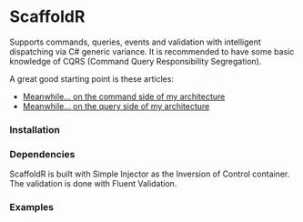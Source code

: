 # ScaffoldR

Supports commands, queries, events and validation with intelligent dispatching via C# generic variance.
It is recommended to have some basic knowledge of CQRS (Command Query Responsibility Segregation). 

A great good starting point is these articles:

* [Meanwhile... on the command side of my architecture](https://www.cuttingedge.it/blogs/steven/pivot/entry.php?id=91)
* [Meanwhile... on the query side of my architecture](https://www.cuttingedge.it/blogs/steven/pivot/entry.php?id=92)

### Installation

### Dependencies 
ScaffoldR is built with Simple Injector as the Inversion of Control container. The validation is done with Fluent Validation.

### Examples
